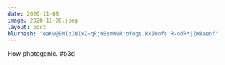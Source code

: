 ```yaml
---
date: 2020-11-08
image: 2020-11-08.jpeg
layout: post
blurhash: "eaKw@BNIoJNIxZ~qRjWBsmWVR:ofogs.RkIUofs:R-odR*jZWBaeof"
---
```


How photogenic. #b3d
